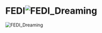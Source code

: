 # FEDI![FEDI_Dreaming](https://github.com/FEDIToolbox/FEDI/assets/20087558/ab069812-c262-4806-9ffa-986defa299b8)
![FEDI_Dreaming](https://github.com/FEDIToolbox/FEDI/assets/20087558/ab069812-c262-4806-9ffa-986defa299b8)
